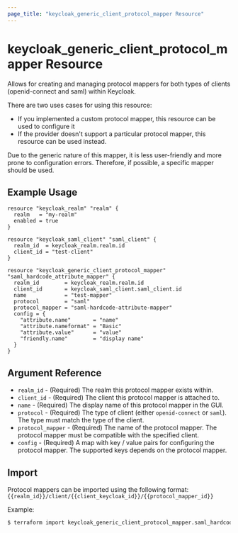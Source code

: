 ```yaml
---
page_title: "keycloak_generic_client_protocol_mapper Resource"
---
```


# keycloak\_generic\_client\_protocol\_mapper Resource

Allows for creating and managing protocol mappers for both types of clients (openid-connect and saml) within Keycloak.

There are two uses cases for using this resource:
* If you implemented a custom protocol mapper, this resource can be used to configure it
* If the provider doesn't support a particular protocol mapper, this resource can be used instead.

Due to the generic nature of this mapper, it is less user-friendly and more prone to configuration errors.
Therefore, if possible, a specific mapper should be used.

## Example Usage

```hcl
resource "keycloak_realm" "realm" {
  realm   = "my-realm"
  enabled = true
}

resource "keycloak_saml_client" "saml_client" {
  realm_id  = keycloak_realm.realm.id
  client_id = "test-client"
}

resource "keycloak_generic_client_protocol_mapper" "saml_hardcode_attribute_mapper" {
  realm_id        = keycloak_realm.realm.id
  client_id       = keycloak_saml_client.saml_client.id
  name            = "test-mapper"
  protocol        = "saml"
  protocol_mapper = "saml-hardcode-attribute-mapper"
  config = {
    "attribute.name"       = "name"
    "attribute.nameformat" = "Basic"
    "attribute.value"      = "value"
    "friendly.name"        = "display name"
  }
}
```

## Argument Reference

- `realm_id` - (Required) The realm this protocol mapper exists within.
- `client_id` - (Required) The client this protocol mapper is attached to.
- `name` - (Required) The display name of this protocol mapper in the GUI.
- `protocol` - (Required) The type of client (either `openid-connect` or `saml`). The type must match the type of the client.
- `protocol_mapper` - (Required) The name of the protocol mapper. The protocol mapper must be compatible with the specified client.
- `config` - (Required) A map with key / value pairs for configuring the protocol mapper. The supported keys depends on the protocol mapper.

## Import

Protocol mappers can be imported using the following format: `{{realm_id}}/client/{{client_keycloak_id}}/{{protocol_mapper_id}}`

Example:

```bash
$ terraform import keycloak_generic_client_protocol_mapper.saml_hardcode_attribute_mapper my-realm/client/a7202154-8793-4656-b655-1dd18c181e14/71602afa-f7d1-4788-8c49-ef8fd00af0f4
```
